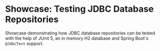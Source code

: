 # Showcase: Testing JDBC Database Repositories
Showcase demonstrating how JDBC database repositories can be tested with the
help of JUnit 5, an in memory H2 database and Spring Boot's `@JdbcTest` support.
